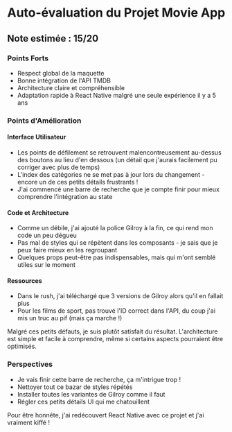 # Auto-évaluation du Projet Movie App

## Note estimée : 15/20

### Points Forts

- Respect global de la maquette
- Bonne intégration de l'API TMDB
- Architecture claire et compréhensible
- Adaptation rapide à React Native malgré une seule expérience il y a 5 ans

### Points d'Amélioration

#### Interface Utilisateur

- Les points de défilement se retrouvent malencontreusement au-dessus des boutons au lieu d'en dessous (un détail que j'aurais facilement pu corriger avec plus de temps)
- L'index des catégories ne se met pas à jour lors du changement - encore un de ces petits détails frustrants !
- J'ai commencé une barre de recherche que je compte finir pour mieux comprendre l'intégration au state

#### Code et Architecture

- Comme un débile, j'ai ajouté la police Gilroy à la fin, ce qui rend mon code un peu dégueu
- Pas mal de styles qui se répètent dans les composants - je sais que je peux faire mieux en les regroupant
- Quelques props peut-être pas indispensables, mais qui m'ont semblé utiles sur le moment

#### Ressources

- Dans le rush, j'ai téléchargé que 3 versions de Gilroy alors qu'il en fallait plus
- Pour les films de sport, pas trouvé l'ID correct dans l'API, du coup j'ai mis un truc au pif (mais ça marche !)

Malgré ces petits défauts, je suis plutôt satisfait du résultat. L'architecture est simple et facile à comprendre, même si certains aspects pourraient être optimisés.

### Perspectives

- Je vais finir cette barre de recherche, ça m'intrigue trop !
- Nettoyer tout ce bazar de styles répétés
- Installer toutes les variantes de Gilroy comme il faut
- Régler ces petits détails UI qui me chatouillent

Pour être honnête, j'ai redécouvert React Native avec ce projet et j'ai vraiment kiffé !
